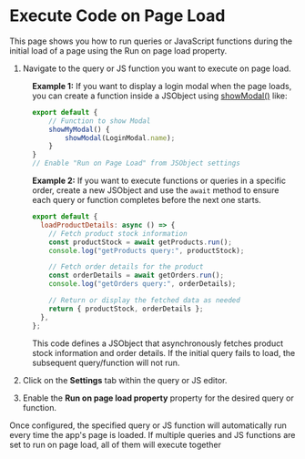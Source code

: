 # Execute Code on Page Load

This page shows you how to run queries or JavaScript functions during the initial load of a page using the Run on page load property.




1. Navigate to the query or JS function you want to execute on page load.

<dd>

**Example 1:** If you want to display a login modal when the page loads, you can create a function inside a JSObject using [showModal()](/reference/appsmith-framework/widget-actions/show-modal) like:

```js
export default {
    // Function to show Modal
    showMyModal() {
        showModal(LoginModal.name); 
    }
}
// Enable "Run on Page Load" from JSObject settings
```

**Example 2:** If you want to execute functions or queries in a specific order, create a new JSObject and use the `await` method to ensure each query or function completes before the next one starts.

```js
export default {
  loadProductDetails: async () => {
    // Fetch product stock information
    const productStock = await getProducts.run(); 
    console.log("getProducts query:", productStock); 

    // Fetch order details for the product
    const orderDetails = await getOrders.run(); 
    console.log("getOrders query:", orderDetails);

    // Return or display the fetched data as needed
    return { productStock, orderDetails }; 
  },
};
```

This code defines a JSObject that asynchronously fetches product stock information and order details. If the initial query fails to load, the subsequent query/function will not run.


</dd>

2. Click on the **Settings** tab within the query or JS editor.

<dd>
<ZoomImage
  src="/img/showmodal-pageload.png" 
  alt=""
  caption=""
/>
</dd>

3. Enable the **Run on page load property** property for the desired query or function.

Once configured, the specified query or JS function will automatically run every time the app's page is loaded. If multiple queries and JS functions are set to run on page load, all of them will execute together




